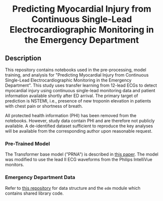 <div align="center">    
 
# Predicting Myocardial Injury from Continuous Single-Lead Electrocardiographic Monitoring in the Emergency Department

</div>

## Description   
This repository contains notebooks used in the pre-processing, model training, and analysis for "Predicting Myocardial Injury from Continuous Single-Lead Electrocardiographic Monitoring in the Emergency Department". This study uses transfer learning from 12-lead ECGs to detect myocardial injury using continuous single-lead monitoring data and patient information available shortly after ED arrival. The primary target of prediction is NSTEMI, i.e., presence of new troponin elevation in patients with chest pain or shortness of breath. 

All protected health information (PHI) has been removed from the notebooks. However, study data contain PHI and are therefore not publicly available. A de-identified dataset sufficient to reproduce the key analyses will be available from the corresponding author upon reasonable request.

### Pre-Trained Model
The Transformer base model ("PRNA") is described in [this paper](https://ieeexplore.ieee.org/document/9344053). The model was modified to use the lead II ECG waveforms from the Philips IntelliVue monitors.

### Emergency Department Data
Refer to [this repository](https://github.com/stanfordmlgroup/ed-monitor-data/) for data structure and the `edm` module which contains shared library code.
